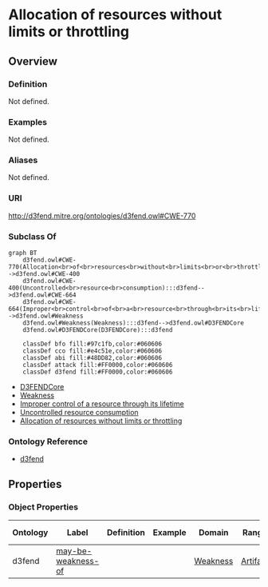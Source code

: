 # Allocation of resources without limits or throttling

## Overview

### Definition
Not defined.

### Examples
Not defined.

### Aliases
Not defined.

### URI
http://d3fend.mitre.org/ontologies/d3fend.owl#CWE-770

### Subclass Of
```mermaid
graph BT
    d3fend.owl#CWE-770(Allocation<br>of<br>resources<br>without<br>limits<br>or<br>throttling):::d3fend-->d3fend.owl#CWE-400
    d3fend.owl#CWE-400(Uncontrolled<br>resource<br>consumption):::d3fend-->d3fend.owl#CWE-664
    d3fend.owl#CWE-664(Improper<br>control<br>of<br>a<br>resource<br>through<br>its<br>lifetime):::d3fend-->d3fend.owl#Weakness
    d3fend.owl#Weakness(Weakness):::d3fend-->d3fend.owl#D3FENDCore
    d3fend.owl#D3FENDCore(D3FENDCore):::d3fend
    
    classDef bfo fill:#97c1fb,color:#060606
    classDef cco fill:#e4c51e,color:#060606
    classDef abi fill:#48DD82,color:#060606
    classDef attack fill:#FF0000,color:#060606
    classDef d3fend fill:#FF0000,color:#060606
```

- [D3FENDCore](/docs/ontology/reference/model/D3FENDCore/D3FENDCore.md)
- [Weakness](/docs/ontology/reference/model/D3FENDCore/Weakness/Weakness.md)
- [Improper control of a resource through its lifetime](/docs/ontology/reference/model/D3FENDCore/Weakness/Improper%20control%20of%20a%20resource%20through%20its%20lifetime/Improper%20control%20of%20a%20resource%20through%20its%20lifetime.md)
- [Uncontrolled resource consumption](/docs/ontology/reference/model/D3FENDCore/Weakness/Improper%20control%20of%20a%20resource%20through%20its%20lifetime/Uncontrolled%20resource%20consumption/Uncontrolled%20resource%20consumption.md)
- [Allocation of resources without limits or throttling](/docs/ontology/reference/model/D3FENDCore/Weakness/Improper%20control%20of%20a%20resource%20through%20its%20lifetime/Uncontrolled%20resource%20consumption/Allocation%20of%20resources%20without%20limits%20or%20throttling/Allocation%20of%20resources%20without%20limits%20or%20throttling.md)


### Ontology Reference
- [d3fend](http://d3fend.mitre.org/ontologies/d3fend.owl#)

## Properties
### Object Properties
| Ontology | Label | Definition | Example | Domain | Range | Inverse Of |
|----------|-------|------------|---------|--------|-------|------------|
| d3fend | [may-be-weakness-of](http://d3fend.mitre.org/ontologies/d3fend.owl#may-be-weakness-of) |  |  | [Weakness](/docs/ontology/reference/model/D3FENDCore/Weakness/Weakness.md) | [Artifact](/docs/ontology/reference/model/D3FENDCore/Artifact/Artifact.md) | [may-have-weakness](http://d3fend.mitre.org/ontologies/d3fend.owl#may-have-weakness) |

